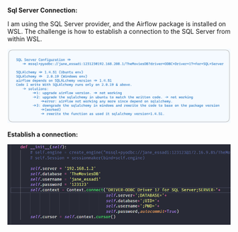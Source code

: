 **Sql Server Connection:**

I am using the SQL Server provider, and the Airflow package is installed on WSL. The challenge is how to establish a connection to the SQL Server from within WSL.

<img src='../batch-processing-movies-leans-data/assets/sql-server-config-and-problems.png'>

**Establish a connection:**

<img src='../batch-processing-movies-leans-data/assets/sql-server-connection.png'>

